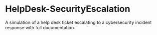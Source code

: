 # HelpDesk-SecurityEscalation
A simulation of a help desk ticket escalating to a cybersecurity incident response with full documentation.
